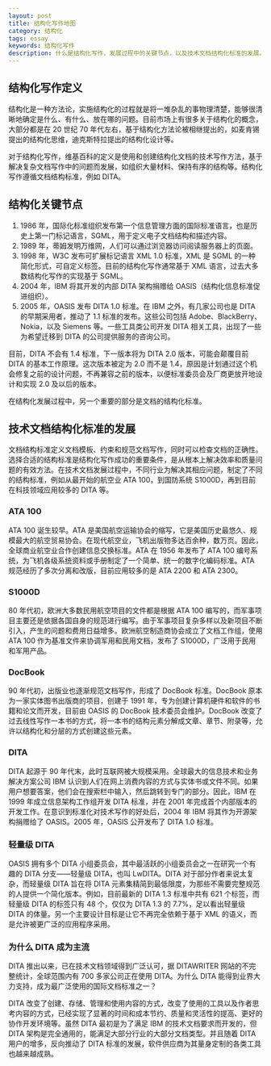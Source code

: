 ```yaml
---
layout: post
title: 结构化写作地图
category: 结构化
tags: essay
keywords: 结构化写作
description: 什么是结构化写作，发展过程中的关键节点，以及技术文档结构化标准的发展。
---
```


## 结构化写作定义

结构化是一种方法论，实施结构化的过程就是将一堆杂乱的事物理清楚，能够很清晰地确定是什么、有什么、放在哪的问题。目前市场上有很多关于结构化的概念，大部分都是在 20 世纪 70 年代左右，基于结构化方法论被相继提出的，如麦肯锡提出的结构化思维，迪克斯特拉提出的结构化设计等。

对于结构化写作，维基百科的定义是使用和创建结构化文档的技术写作方法，基于解决复杂文档写作中的问题而发展，如组织大量材料、保持有序的结构等。结构化写作遵循文档结构标准，例如 DITA。

## 结构化关键节点

1. 1986 年，国际化标准组织发布第一个信息管理方面的国际标准语言，也是历史上第一门标记语言，SGML，用于定义电子文档结构和描述内容。
2. 1989 年，蒂姆发明万维网，人们可以通过浏览器访问阅读服务器上的页面。
3. 1998 年，W3C 发布可扩展标记语言 XML 1.0 标准，XML 是 SGML 的一种简化形式，可自定义标签。目前的结构化写作通常基于 XML 语言，过去大多数结构化写作的实现基于 SGML。
4. 2004 年，IBM 将其开发的内部 DITA 架构捐赠给 OASIS（结构化信息标准促进组织）。
5. 2005 年，OASIS 发布 DITA 1.0 标准。在 IBM 之外，有几家公司也是 DITA 的早期采用者，推动了 1.1 标准的发布。这些公司包括 Adobe、BlackBerry、Nokia，以及 Siemens 等。一些工具类公司开发 DITA 相关工具，出现了一些为希望迁移到 DITA 的公司提供服务的咨询公司。

目前，DITA 不会有 1.4 标准，下一版本将为 DITA 2.0 版本，可能会颠覆目前 DITA 的基本工作原理。这次版本被定为 2.0 而不是 1.4，原因是计划通过这个机会修复之前的设计问题，不再兼容之前的版本，以便标准委员会及厂商更放开地设计和实现 2.0 及以后的版本。

在结构化发展过程中，另一个重要的部分是文档的结构化标准。

## 技术文档结构化标准的发展

文档结构标准定义文档模板、约束和规范文档写作，同时可以检查文档的正确性。选择合适的结构标准是结构化写作成功的重要条件，是从根本上解决效率和质量问题的有效方法。在技术文档发展过程中，不同行业为解决其相应问题，制定了不同的结构标准，例如从最开始的航空业 ATA 100，到国防系统 S1000D，再到目前在科技领域应用较多的 DITA 等。

### ATA 100

ATA 100 诞生较早。ATA 是美国航空运输协会的缩写，它是美国历史最悠久、规模最大的航空贸易协会。在现代航空业，飞机出版物多达百余种，数万页。因此，全球商业航空业合作创建信息交换标准。ATA 在 1956 年发布了 ATA 100 编号系统，为飞机各级系统资料或手册制定了一个简单、统一的数字化编码标准。ATA 规范经历了多次分离和改版，目前应用较多的是 ATA 2200 和 ATA 2300。

### S1000D

80 年代初，欧洲大多数民用航空项目的文件都是根据 ATA 100 编写的，而军事项目主要还是依据各国自身的规范进行编写。由于军事项目复杂多样以及新项目不断引入，产生的问题和费用日益增多。欧洲航空制造商协会成立了文档工作组，使用 ATA 100 作为基准文件来协调军用和民用文档，发布了 S1000D，广泛用于民用和军用产品。

### DocBook

90 年代初，出版业也逐渐规范文档写作，形成了 DocBook 标准。DocBook 原本为一家实体图书出版商的项目，创建于 1991 年，专为创建计算机硬件和软件的书籍和论文而开发，目前由 OASIS 的 DocBook 技术委员会维护。DocBook 改变了过去线性写作一本书的方式，将一本书的结构元素分解成文章、章节、附录等，允许以结构化和分层的方式创建这些元素。 

### DITA

DITA 起源于 90 年代末，此时互联网被大规模采用。全球最大的信息技术和业务解决方案公司 IBM 认识到人们在网上消费内容的方式与实体书或文件不同。如果用户想要答案，他们会在搜索栏中输入，然后跳转到专门的部分。因此，IBM 在 1999 年成立信息架构工作组开发 DITA 标准，并在 2001 年完成首个内部版本的开发工作。在意识到标准化对技术写作的好处后，2004 年 IBM 将其作为开源架构捐赠给了 OASIS。2005 年，OASIS 公开发布了 DITA 1.0 标准。

### 轻量级 DITA

OASIS 拥有多个 DITA 小组委员会，其中最活跃的小组委员会之一在研究一个有趣的 DITA 分支——轻量级 DITA，也叫 LwDITA。DITA 对于部分作者来说太复杂，而轻量级 DITA 旨在将 DITA 元素集精简到最低限度，为那些不需要完整规范的人提供一个简化版本。例如，目前最新的 DITA 1.3 标准中共有 621 个标签，而轻量级 DITA 的标签只有 48 个，仅仅为 DITA 1.3 的 7.7%，足以看出轻量级 DITA 的体量。另一个主要设计目标是让它不再完全依赖于基于 XML 的语义，而是允许被更广泛的应用程序采用。

### 为什么 DITA 成为主流

DITA 推出以来，已在技术文档领域得到广泛认可，据 DITAWRITER 网站的不完整统计，全球范围内有 700 多家公司正在使用 DITA。为什么 DITA 能得到业界大力支持，成为最广泛使用的国际文档标准之一？

DITA 改变了创建、存储、管理和使用内容的方式，改变了使用的工具以及作者思考内容的方式，已经实现了显著的时间和成本节约、质量和灵活性的提高、更好的协作开发环境等。虽然 DITA 最初是为了满足 IBM 的技术文档要求而开发的，但 DITA 架构是完全通用的，能满足大部分行业的大部分文档类型。并且随着 DITA 用户的增多，反向推动了 DITA 标准的发展，软件供应商为其量身定制的各类工具也越来越成熟。